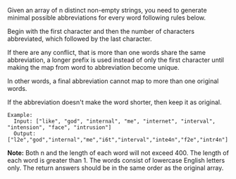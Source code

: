 Given an array of n distinct non-empty strings, you need to generate minimal possible 
abbreviations for every word following rules below.

Begin with the first character and then the number of characters abbreviated, which followed by the last character.

If there are any conflict, that is more than one words share the same abbreviation, a longer prefix is used instead of only the first character until making the map from word to abbreviation become unique. 

In other words, a final abbreviation cannot map to more than one original words.

If the abbreviation doesn't make the word shorter, then keep it as original.

```
Example:
  Input: ["like", "god", "internal", "me", "internet", "interval", "intension", "face", "intrusion"]
  Output: ["l2e","god","internal","me","i6t","interval","inte4n","f2e","intr4n"]
```

**Note:**
  Both n and the length of each word will not exceed 400.
  The length of each word is greater than 1.
  The words consist of lowercase English letters only.
  The return answers should be in the same order as the original array.